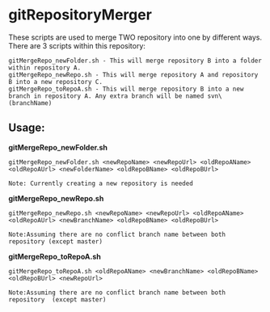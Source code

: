

# gitRepositoryMerger

These scripts are used to merge TWO repository into one by different ways. 
There are 3 scripts within this repository:

	gitMergeRepo_newFolder.sh - This will merge repository B into a folder within repository A.
	gitMergeRepo_newRepo.sh - This will merge repository A and repository B into a new repository C.
	gitMergeRepo_toRepoA.sh - This will merge repository B into a new branch in repository A. Any extra branch will be named svn\(branchName)
	

## Usage:

**gitMergeRepo_newFolder.sh**

	gitMergeRepo_newFolder.sh <newRepoName> <newRepoUrl> <oldRepoAName> <oldRepoAUrl> <newFolderName> <oldRepoBName> <oldRepoBUrl>
	
	Note: Currently creating a new repository is needed
	
**gitMergeRepo_newRepo.sh**

	gitMergeRepo_newRepo.sh <newRepoName> <newRepoUrl> <oldRepoAName> <oldRepoAUrl> <newBranchName> <oldRepoBName> <oldRepoBUrl>
	
	Note:Assuming there are no conflict branch name between both repository (except master)

**gitMergeRepo_toRepoA.sh**

	gitMergeRepo_toRepoA.sh <oldRepoAName> <newBranchName> <oldRepoBName> <oldRepoBUrl> <newRepoUrl>
	
	Note:Assuming there are no conflict branch name between both repository  (except master)
